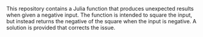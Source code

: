 This repository contains a Julia function that produces unexpected results when given a negative input. The function is intended to square the input, but instead returns the negative of the square when the input is negative. A solution is provided that corrects the issue.